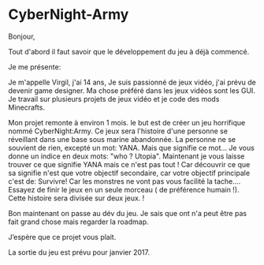 # CyberNight-Army

Bonjour,
 
Tout d'abord il faut savoir que le développement du jeu à déjà commencé.
 
Je me présente:
 
Je m'appelle Virgil, j'ai 14 ans, Je suis passionné de jeux vidéo, j'ai prévu de devenir game designer. Ma chose préféré dans les jeux vidéos sont les GUI. Je travail sur plusieurs projets de jeux vidéo et je code des mods Minecrafts.
 
Mon projet remonte à environ 1 mois. 
le but est de créer un jeu horrifique nommé CyberNight:Army.
Ce jeux sera l'histoire d'une personne se réveillant dans une base sous marine abandonnée.
La personne ne se souvient de rien, excepté un mot: YANA. Mais que signifie ce mot... Je vous donne un indice en deux mots: "who ? Utopia". Maintenant je vous laisse trouver ce que signifie YANA mais ce n'est pas tout ! Car découvrir ce que sa signifie n'est que votre objectif secondaire, car votre objectif principale c'est de: Survivre! Car les monstres ne vont pas vous facilité la tache.... Essayez de finir le jeux en un seule morceau ( de préférence humain !). Cette histoire sera divisée sur deux jeux. 
 !
 
Bon maintenant on passe au dév du jeu.
Je sais que ont n'a peut être pas fait grand chose mais regarder la roadmap.
 
J’espère que ce projet vous plait. 
 
La sortie du jeu est prévu pour janvier 2017.


